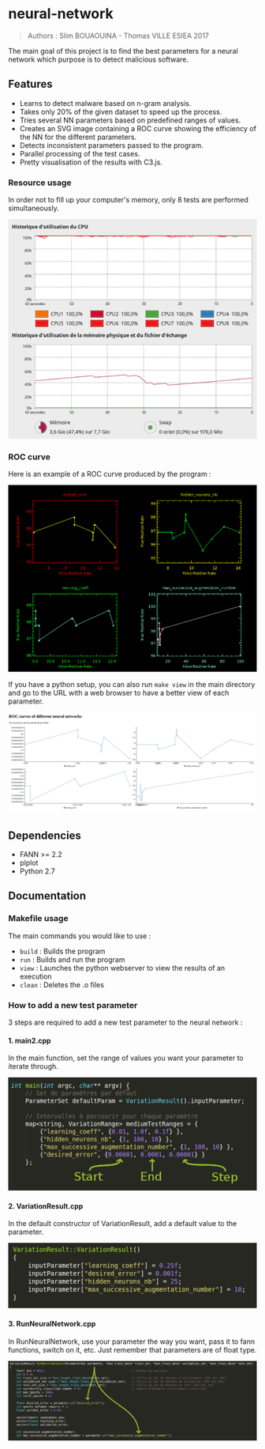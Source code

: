 # neural-network
>Authors : Slim BOUAOUINA - Thomas VILLE
>ESIEA 2017

The main goal of this project is to find the best parameters for a neural network which purpose is to detect malicious software.

## Features
 * Learns to detect malware based on n-gram analysis.
 * Takes only 20% of the given dataset to speed up the process.
 * Tries several NN parameters based on predefined ranges of values.
 * Creates an SVG image containing a ROC curve showing the efficiency of the NN for the different parameters.
 * Detects inconsistent parameters passed to the program.
 * Parallel processing of the test cases.
 * Pretty visualisation of the results with C3.js.

### Resource usage
In order not to fill up your computer's memory, only 8 tests are performed simultaneously.

![Screenshot of RAM and CPU usage](doc/ResourceUsage.png)

### ROC curve
Here is an example of a ROC curve produced by the program :

![ROC curve example](doc/roc-curve.png)

If you have a python setup, you can also run `make view` in the main directory and go to the URL with a web browser to have a better view of each parameter.

![ROC curve with C3.js](doc/Visualisation.png)

## Dependencies
 * FANN >= 2.2
 * plplot
 * Python 2.7

## Documentation
### Makefile usage
The main commands you would like to use :
 - `build` : Builds the program
 - `run` : Builds and run the program
 - `view` : Launches the python webserver to view the results of an execution
 - `clean` : Deletes the .o files

### How to add a new test parameter
3 steps are required to add a new test parameter to the neural network :

#### 1. main2.cpp
In the main function, set the range of values you want your parameter to iterate through.

![How to add a new test parameter : main2.cpp](doc/main.png)

#### 2. VariationResult.cpp
In the default constructor of VariationResult, add a default value to the parameter.

![How to add a new test parameter : VariationResult.cpp](doc/VariationResult.png)

#### 3. RunNeuralNetwork.cpp
In RunNeuralNetwork, use your parameter the way you want, pass it to fann functions, switch on it, etc. Just remember that parameters are of float type.

![How to add a new test parameter : RunNeuralNetwork.cpp](doc/RunNeuralNetwork.png)
